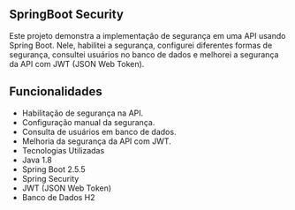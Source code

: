 ## SpringBoot Security
Este projeto demonstra a implementação de segurança em uma API usando Spring Boot. Nele, habilitei a segurança, 
configurei diferentes formas de segurança, consultei usuários no banco de dados e melhorei a segurança da API com JWT (JSON Web Token).

## Funcionalidades
- Habilitação de segurança na API.
- Configuração manual da segurança.
- Consulta de usuários em banco de dados.
- Melhoria da segurança da API com JWT.
- Tecnologias Utilizadas
- Java 1.8
- Spring Boot 2.5.5
- Spring Security
- JWT (JSON Web Token)
- Banco de Dados H2